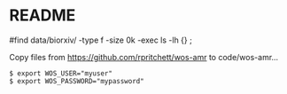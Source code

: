 # README


#find data/biorxiv/ -type f -size 0k -exec ls -lh {} \;



Copy files from https://github.com/rpritchett/wos-amr to code/wos-amr...

```
$ export WOS_USER="myuser"
$ export WOS_PASSWORD="mypassword"
```
